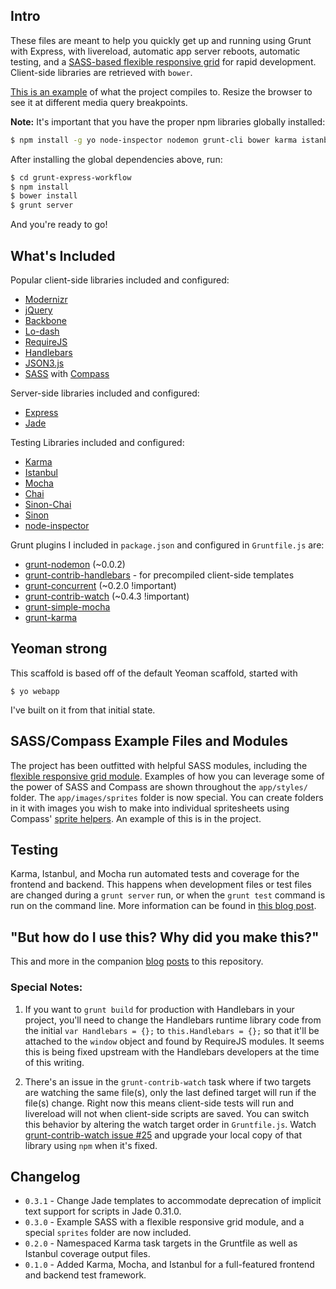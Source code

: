 ## Intro

These files are meant to help you quickly get up and running using Grunt with Express, with livereload, automatic app server reboots, automatic testing, and a [SASS-based flexible responsive grid](https://github.com/appleYaks/responsive-sass-grid) for rapid development. Client-side libraries are retrieved with `bower`.

[This is an example](http://davidarvelo.com/e/workflow/) of what the project compiles to. Resize the browser to see it at different media query breakpoints.

**Note:** It's important that you have the proper npm libraries globally installed:

```bash
$ npm install -g yo node-inspector nodemon grunt-cli bower karma istanbul
```

After installing the global dependencies above, run:

```bash
$ cd grunt-express-workflow
$ npm install
$ bower install
$ grunt server
```

And you're ready to go!

## What's Included

Popular client-side libraries included and configured:

* [Modernizr](http://modernizr.com/)
* [jQuery](http://jquery.com/)
* [Backbone](http://backbonejs.org)
* [Lo-dash](http://lodash.com/)
* [RequireJS](http://requirejs.org)
* [Handlebars](http://handlebarsjs.com/)
* [JSON3.js](http://bestiejs.github.io/json3/)
* [SASS](http://sass-lang.com/) with [Compass](http://compass-style.org/)

Server-side libraries included and configured:

* [Express](http://expressjs.com/)
* [Jade](http://jade-lang.com/)

Testing Libraries included and configured:

* [Karma](http://karma-runner.github.io/)
* [Istanbul](https://github.com/gotwarlost/istanbul)
* [Mocha](http://visionmedia.github.io/mocha/)
* [Chai](http://chaijs.com/)
* [Sinon-Chai](https://github.com/domenic/sinon-chai)
* [Sinon](http://sinonjs.org/)
* [node-inspector](https://github.com/dannycoates/node-inspector)

Grunt plugins I included in `package.json` and configured in `Gruntfile.js` are:

* [grunt-nodemon](https://github.com/ChrisWren/grunt-nodemon) (~0.0.2)
* [grunt-contrib-handlebars](https://github.com/gruntjs/grunt-contrib-handlebars/) - for precompiled client-side templates
* [grunt-concurrent](https://github.com/sindresorhus/grunt-concurrent) (~0.2.0 !important)
* [grunt-contrib-watch](https://github.com/gruntjs/grunt-contrib-watch) (~0.4.3 !important)
* [grunt-simple-mocha](https://github.com/yaymukund/grunt-simple-mocha)
* [grunt-karma](https://github.com/karma-runner/grunt-karma)

## Yeoman strong

This scaffold is based off of the default Yeoman scaffold, started with

`$ yo webapp`

I've built on it from that initial state.

## SASS/Compass Example Files and Modules

The project has been outfitted with helpful SASS modules, including the [flexible responsive grid module](https://github.com/appleYaks/responsive-sass-grid). Examples of how you can leverage some of the power of SASS and Compass are shown throughout the `app/styles/` folder. The `app/images/sprites` folder is now special. You can create folders in it with images you wish to make into individual spritesheets using Compass' [sprite helpers](http://compass-style.org/help/tutorials/spriting/). An example of this is in the project.

## Testing

Karma, Istanbul, and Mocha run automated tests and coverage for the frontend and backend. This happens when development files or test files are changed during a `grunt server` run, or when the `grunt test` command is run on the command line. More information can be found in [this blog post](http://arvelocity.com/2013/07/02/running-an-express-server-with-grunt-and-yeoman-part-3/).

## "But how do I use this? Why did you make this?"

This and more in the companion [blog](http://arvelocity.com/2013/05/30/running-an-express-server-with-grunt-and-yeoman-part-2/) [posts](http://arvelocity.com/2013/07/02/running-an-express-server-with-grunt-and-yeoman-part-3/) to this repository.

### Special Notes:

1. If you want to `grunt build` for production with Handlebars in your project, you'll need to change the Handlebars runtime library code from the initial `var Handlebars = {};` to `this.Handlebars = {};` so that it'll be attached to the `window` object and found by RequireJS modules. It seems this is being fixed upstream with the Handlebars developers at the time of this writing.

2. There's an issue in the `grunt-contrib-watch` task where if two targets are watching the same file(s), only the last defined target will run if the file(s) change. Right now this means client-side tests will run and livereload will not when client-side scripts are saved. You can switch this behavior by altering the watch target order in `Gruntfile.js`. Watch [grunt-contrib-watch issue #25](https://github.com/gruntjs/grunt-contrib-watch/issues/25) and upgrade your local copy of that library using `npm` when it's fixed.

## Changelog

* `0.3.1` - Change Jade templates to accommodate deprecation of implicit text support for scripts in Jade 0.31.0.
* `0.3.0` - Example SASS with a flexible responsive grid module, and a special `sprites` folder are now included.
* `0.2.0` - Namespaced Karma task targets in the Gruntfile as well as Istanbul coverage output files.
* `0.1.0` - Added Karma, Mocha, and Istanbul for a full-featured frontend and backend test framework.

